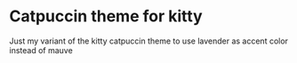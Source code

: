 # Catpuccin theme for kitty

Just my variant of the kitty catpuccin theme to use lavender as accent color instead of mauve

